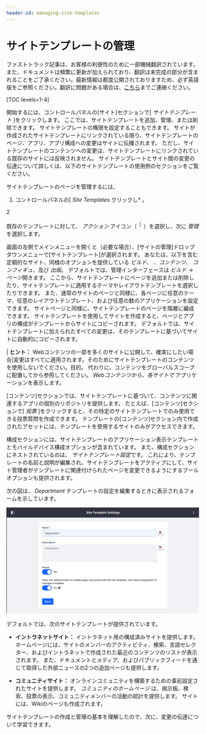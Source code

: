```yaml
---
header-id: managing-site-templates
---
```


# サイトテンプレートの管理

<p class="alert alert-info"><span class="wysiwyg-color-blue120">ファストトラック記事は、お客様の利便性のために一部機械翻訳されています。また、ドキュメントは頻繁に更新が加えられており、翻訳は未完成の部分が含まれることをご了承ください。最新情報は都度公開されておりますため、必ず英語版をご参照ください。翻訳に問題がある場合は、<a href="mailto:support-content-jp@liferay.com">こちら</a>までご連絡ください。</span></p>

[TOC levels=1-4]

開始するには、コントロールパネルの[サイト]セクションで[ *サイトテンプレート* ]をクリックします。 ここでは、サイトテンプレートを追加、管理、または削除できます。 サイトテンプレートの権限を設定することもできます。 サイトが作成されたサイトテンプレートにリンクされている限り、サイトテンプレートのページ、アプリ、アプリ構成への変更はサイトに伝播されます。 ただし、サイトテンプレートのコンテンツへの変更は、サイトテンプレートにリンクされている既存のサイトには反映されません。 サイトテンプレートとサイト間の変更の伝達について詳しくは、以下のサイトテンプレートの使用例のセクションをご覧ください。

サイトテンプレートのページを管理するには、

1.  コントロールパネルの[ *Site Templates* クリックし* 。</p></li>

2

既存のテンプレートに対して、 *アクション* アイコン（![Actions](../../../../images/icon-actions.png)）を選択し、次に *管理* を選択します。</ol>

画面の左側でメインメニューを開くと（必要な場合）、[サイトの管理]ドロップダウンメニューで[サイトテンプレート]が選択されます。 あなたは、以下を含む定期的なサイト、同様のオプションを提供している *ビルド*、 *、コンテンツ*、 *コンフィギュ*、及び *出版*。 デフォルトでは、管理インターフェースは *ビルド* → *ページ*開きます。 ここから、サイトテンプレートにページを追加または削除したり、サイトテンプレートに適用するテーマやレイアウトテンプレートを選択したりできます。 また、通常のサイトのページと同様に、各ページに任意のテーマ、任意のレイアウトテンプレート、および任意の数のアプリケーションを設定できます。 サイトページと同様に、サイトテンプレートのページを階層に編成できます。 サイトテンプレートを使用してサイトを作成すると、ページとアプリの構成がテンプレートからサイトにコピーされます。 デフォルトでは、サイトテンプレートに加えられたすべての変更は、そのテンプレートに基づいてサイトに自動的にコピーされます。

| **ヒント：** Webコンテンツの一部を多くのサイトに公開して、確実にしたい場合|変更はすべてに適用されます。そのためにサイトテンプレートのコンテンツを使用しないでください。目的。 代わりに、コンテンツをグローバルスコープに配置してから参照してください。 *Webコンテンツから、各サイトで* アプリケーションを表示します。

[コンテンツ]セクションでは、サイトテンプレートに基づいて、コンテンツに関連するアプリの個別のリポジトリを提供します。 たとえば、[コンテンツ]セクションで[ *投票* ]をクリックすると、その特定のサイトテンプレートでのみ使用できる投票質問を作成できます。 テンプレートの[コンテンツ]セクション内で作成されたアセットには、テンプレートを使用するサイトのみがアクセスできます。

構成セクションには、サイトテンプレートのアプリケーション表示テンプレートとモバイルデバイス構成オプションが含まれています。 また、構成セクションにネストされているのは、 *サイトテンプレート設定*です。 これにより、テンプレートの名前と説明が編集され、サイトテンプレートをアクティブにして、サイト管理者がテンプレートに関連付けられたページを変更できるようにするブールオプションも提供されます。

次の図は、 *Department* テンプレートの設定を編集するときに表示されるフォームを示しています。

![図1：サイトテンプレートには、サイト管理者がサイトテンプレートに関連付けられたページを変更できるようにするオプションなど、いくつかの構成可能なオプションがあります。](../../../../images/site-template-settings.png)

デフォルトでは、次のサイトテンプレートが提供されています。

  - **イントラネットサイト：** イントラネット用の構成済みサイトを提供します。 ホームページには、サイトのメンバーのアクティビティ、検索、言語セレクター、およびイントラネットで作成された最近のコンテンツのリストが表示されます。 また、ドキュメントとメディア、およびパブリックフィードを通じて取得した外部ニュースの2つの追加ページも提供します。

  - **コミュニティサイト：** オンラインコミュニティを構築するための事前設定されたサイトを提供します。 *コミュニティのホームページ* は、掲示板、検索、投票の表示、コミュニティメンバーの活動の統計を提供します。 サイトには、Wikiのページも作成されます。

サイトテンプレートの作成と管理の基本を理解したので、次に、変更の伝達について学習できます。
